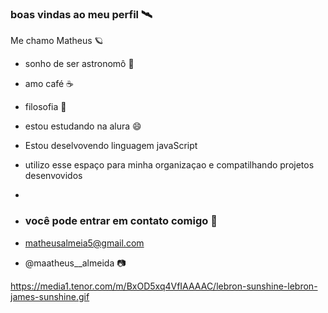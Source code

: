  ### boas vindas ao meu perfil 🛰️

 Me chamo Matheus 🪐

 - sonho de ser astronomô 🔭
 - amo café ☕
 - filosofia 📖
  

 - estou estudando na alura 😄
 - Estou deselvovendo linguagem javaScript
 - utilizo esse espaço para minha organizaçao e compatilhando projetos desenvovidos
 - 

 - ### você pode entrar em contato comigo 📧
 - matheusalmeia5@gmail.com
 - @maatheus__almeida 📷

https://media1.tenor.com/m/BxOD5xq4VfIAAAAC/lebron-sunshine-lebron-james-sunshine.gif
